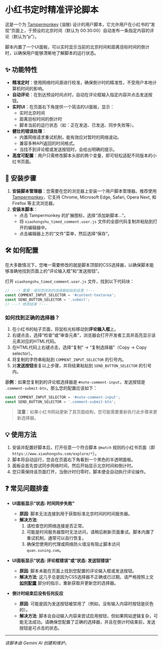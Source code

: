 # 小红书定时精准评论脚本

这是一个为 [Tampermonkey](https://www.tampermonkey.net/) (油猴) 设计的用户脚本，它允许用户在小红书的“发现”页面上，于预设的北京时间（默认为 00:30:00）自动发布一条指定内容的评论（默认为“p”）。

脚本内置了一个UI面板，可以实时显示当前的北京时间和距离目标时间的倒计时，以确保用户能够清晰地了解脚本的运行状态。

## ✨ 功能特性

- **精准定时**：使用网络时间源进行校准，确保倒计时的精准性，不受用户本地计算机时间的影响。
- **自动评论**：在到达预设时间点时，自动在评论框输入指定内容并点击发送按钮。
- **实时UI**：在页面右下角提供一个简洁的UI面板，显示：
    -   实时北京时间
    -   距离目标时间的倒计时
    -   脚本当前的运行状态（如：正在发送、已发送、同步失败等）。
- **健壮的错误处理**：
    -   内置网络请求重试机制，能有效应对暂时的网络波动。
    -   兼容多种API返回的时间格式。
    -   当找不到评论框或发送按钮时，会给出明确的提示。
- **高度可配置**：用户只需修改脚本头部的两个变量，即可轻松适配不同版本的小红书页面。

## 🚀 安装步骤

1.  **安装脚本管理器**：您需要在您的浏览器上安装一个用户脚本管理器。推荐使用 [Tampermonkey](https://www.tampermonkey.net/)，它支持 Chrome, Microsoft Edge, Safari, Opera Next, 和 Firefox 等主流浏览器。
2.  **安装本脚本**：
    *   点击 Tampermonkey 的扩展图标，选择“添加新脚本...”。
    *   将 `xiaohongshu_timed_comment.user.js` 文件的全部代码复制并粘贴到打开的编辑器中。
    *   点击编辑器上方的“文件”菜单，然后选择“保存”。

## 🛠️ 如何配置

在大多数情况下，您唯一需要修改的就是脚本顶部的CSS选择器，以确保脚本能够准确地找到页面上的“评论输入框”和“发送按钮”。

打开 `xiaohongshu_timed_comment.user.js` 文件，找到以下代码块：

```javascript
// ---! 重要：请将您找到的选择器粘贴到这里 !---
const COMMENT_INPUT_SELECTOR = '#content-textarea';
const SEND_BUTTON_SELECTOR = '.submit';
// ---! 修改结束 !---
```

### 如何找到正确的选择器？

1.  在小红书的帖子页面，将鼠标光标移动到**评论输入框**上。
2.  右键点击，选择“检查”或“审查元素”，浏览器会打开开发者工具并高亮显示该元素对应的HTML代码。
3.  在HTML代码上右键点击，选择“复制” -> “复制选择器”（Copy -> Copy selector）。
4.  将复制的字符串粘贴到 `COMMENT_INPUT_SELECTOR` 的引号内。
5.  对**发送按钮**重复以上步骤，并将结果粘贴到 `SEND_BUTTON_SELECTOR` 的引号内。

**示例**：如果您复制到的评论框选择器是 `#note-comment-input`，发送按钮是 `.comment-submit-btn`，那么您的配置应该如下：

```javascript
const COMMENT_INPUT_SELECTOR = '#note-comment-input';
const SEND_BUTTON_SELECTOR = '.comment-submit-btn';
```

> **注意**：如果小红书网站更新了其页面结构，您可能需要重新执行此步骤来更新选择器。

## 💡 使用方法

1.  安装并配置好脚本后，打开任意一个符合脚本 `@match` 规则的小红书页面（即 `https://www.xiaohongshu.com/explore/*`）。
2.  脚本将自动运行，您会在页面右下角看到一个黑色的半透明面板。
3.  面板会首先尝试同步网络时间，然后开始显示北京时间和倒计时。
4.  您只需保持该页面打开，当倒计时归零时，脚本便会自动执行评论操作。

## ❓ 常见问题排查

- **UI面板显示“状态: 时间同步失败”**
    -   **原因**: 脚本无法连接到用于获取标准北京时间的时间服务器。
    -   **解决方法**:
        1.  请检查您的网络连接是否正常。
        2.  可能是时间服务器暂时无法访问，请稍后刷新页面重试。脚本内置了重试机制，通常可以自行恢复。
        3.  确保您使用的代理或网络防火墙没有阻止脚本访问 `quan.suning.com`。

- **UI面板显示“状态: 评论框错误”或“状态: 发送钮错误”**
    -   **原因**: 脚本未能在页面上找到您配置的评论输入框或发送按钮。
    -   **解决方法**: 这几乎总是因为CSS选择器不正确或已过期。请严格按照上文 **[如何配置](#-如何配置)** 部分的指示，重新获取并更新您的选择器。

- **倒计时结束后没有任何反应**
    -   **原因**: 可能是因为发送按钮被禁用了（例如，没有输入内容时按钮是灰色的）。
    -   **解决方法**: 脚本会自动输入内容来尝试启用按钮，但如果网站逻辑复杂，可能无法成功。请确保您配置了正确的选择器，并且在倒计时结束前，发送按钮是可点击的状态。

---

*该脚本由 Gemini AI 创建和维护。*
